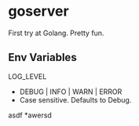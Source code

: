 # goserver
First try at Golang. Pretty fun.


## Env Variables
LOG_LEVEL
* DEBUG | INFO | WARN | ERROR
* Case sensitive. Defaults to Debug.

asdf
*awersd
